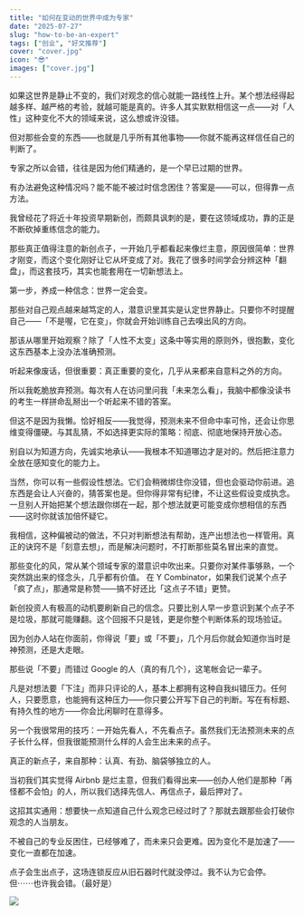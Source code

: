 ```yaml
---
title: "如何在变动的世界中成为专家"
date: "2025-07-27"
slug: "how-to-be-an-expert"
tags: ["创业", "好文推荐"]
cover: "cover.jpg"
icon: "😎"
images: ["cover.jpg"]
---
```

如果这世界是静止不变的，我们对观念的信心就能一路线性上升。某个想法经得起越多样、越严格的考验，就越可能是真的。许多人其实默默相信这一点——对「人性」这种变化不大的领域来说，这么想或许没错。



但对那些会变的东西——也就是几乎所有其他事物——你就不能再这样信任自己的判断了。



专家之所以会错，往往是因为他们精通的，是一个早已过期的世界。



有办法避免这种情况吗？能不能不被过时信念困住？答案是——可以，但得靠一点方法。



我曾经花了将近十年投资早期新创，而颇具讽刺的是，要在这领域成功，靠的正是不断砍掉重练信念的能力。



那些真正值得注意的新创点子，一开始几乎都看起来像烂主意，原因很简单：世界才刚变，而这个变化刚好让它从坏变成了对。我花了很多时间学会分辨这种「翻盘」，而这套技巧，其实也能套用在一切新想法上。



第一步，养成一种信念：世界一定会变。



那些对自己观点越来越笃定的人，潜意识里其实是认定世界静止。只要你不时提醒自己——「不是喔，它在变」，你就会开始训练自己去嗅出风的方向。



那该从哪里开始观察？除了「人性不太变」这条中等实用的原则外，很抱歉，变化这东西基本上没办法准确预测。



听起来像废话，但很重要：真正重要的变化，几乎从来都来自意料之外的方向。



所以我乾脆放弃预测。每次有人在访问里问我「未来怎么看」，我脑中都像没读书的考生一样拼命乱掰出一个听起来不错的答案。



但这不是因为我懒。恰好相反——我觉得，预测未来不但命中率可怜，还会让你思维变得僵硬。与其乱猜，不如选择更实际的策略：彻底、彻底地保持开放心态。



别自以为知道方向，先诚实地承认——我根本不知道哪边才是对的。然后把注意力全放在感知变化的能力上。



当然，你可以有一些假设性想法。它们会稍微绑住你没错，但也会驱动你前进。追东西是会让人兴奋的，猜答案也是。但你得非常有纪律，不让这些假设变成执念。
一旦别人开始把某个想法跟你绑在一起，那个想法就更可能变成你想相信的东西——这时你就该加倍怀疑它。



我相信，这种偏被动的做法，不只对判断想法有帮助，连产出想法也一样管用。真正的诀窍不是「刻意去想」，而是解决问题时，不打断那些莫名冒出来的直觉。



那些变化的风，常从某个领域专家的潜意识中吹出来。只要你对某件事够熟，一个突然跳出来的怪念头，几乎都有价值。
在 Y Combinator，如果我们说某个点子「疯了点」，那通常是称赞——搞不好还比「这点子不错」更赞。



新创投资人有极高的动机要刷新自己的信念。只要比别人早一步意识到某个点子不是垃圾，那就可能赚翻。这个回报不只是钱，更是你整个判断体系的现场验证。



因为创办人站在你面前，你得说「要」或「不要」，几个月后你就会知道你当时是神预测，还是大走眼。



那些说「不要」而错过 Google 的人（真的有几个），这笔帐会记一辈子。



凡是对想法要「下注」而非只评论的人，基本上都拥有这种自我纠错压力。任何人，只要愿意，也能拥有这种压力——你只要公开写下自己的判断。写在有标题、有持久性的地方——你会比闲聊时在意得多。



另一个我很常用的技巧：一开始先看人，不先看点子。虽然我们无法预测未来的点子长什么样，但我很能预测什么样的人会生出未来的点子。



真正的新点子，来自那种：认真、有劲、脑袋够独立的人。



当初我们其实觉得 Airbnb 是烂主意，但我们看得出来——创办人他们是那种「再怪都不会怕」的人，所以我们选择先信人、再信点子，最后押对了。



这招其实通用：想要快一点知道自己什么观念已经过时了？那就去跟那些会打破你观念的人当朋友。



不被自己的专业反困住，已经够难了，而未来只会更难。因为变化不是加速了——变化一直都在加速。



点子会生出点子，这场连锁反应从旧石器时代就没停过。我不认为它会停。
但⋯⋯也许我会错。（最好是）




![](https://prod-files-secure.s3.us-west-2.amazonaws.com/112d0858-5090-4d34-a606-b75eb8d65fd2/46476355-9cf3-4e99-9b7a-3531bc426380/1000202064.png?X-Amz-Algorithm=AWS4-HMAC-SHA256&X-Amz-Content-Sha256=UNSIGNED-PAYLOAD&X-Amz-Credential=ASIAZI2LB4664DZLVXSU%2F20250810%2Fus-west-2%2Fs3%2Faws4_request&X-Amz-Date=20250810T130923Z&X-Amz-Expires=3600&X-Amz-Security-Token=IQoJb3JpZ2luX2VjEJ3%2F%2F%2F%2F%2F%2F%2F%2F%2F%2FwEaCXVzLXdlc3QtMiJHMEUCIDaqFC2tDO5oUk19qtesgSQSWuHDk0UUbCXy3YH9I2F1AiEAms6TJ8qZSePCOxYIwOl%2FiyWptAqeNeCF0evBmPFEtLoqiAQI1v%2F%2F%2F%2F%2F%2F%2F%2F%2F%2FARAAGgw2Mzc0MjMxODM4MDUiDCq%2F%2FbIMySArExHEWircA0kH5%2FiYQTuvhakCzpbNU%2F5KoYUMDx3rr00%2F9t3dNbwhZp9ZNTn15PwNx%2B4nqega1KXTZsvTxCkFhyZJ3u4%2BAGIjFa5YcxqsdA6ItEuBV2Avt2nrQZTrbQhJDEPkUIvxldhptp5X7ccXITrrcreebKC1AEQuklvF7crjRNh5trBOUDZSvKLlQFCY2PDQaI1Xf1D5IrqScEpBBn9itzN0OXos1hQwE9r%2FKEpBrryK0wd3QaBFFIfuOPzQxwjRGm%2BUxu022V6ZlcU49e%2F6PEkunRdLozNHtVTJitMeDJG83URIiKivicLBVGipdzZeXxP5cTUKUqqTpqMDbCNbdtc9jTPDu9oaCDpYMFshJHaqM8RJBwjj3TEHyqYMhkSenDdRvSSBQKXxA1PnkRIz1wBOPv2f%2BpK%2FmfJvtDen40%2Fmo6zXwVG4dNHi31RImEEvOlO%2BMgwkoHBomABRoPZfRjIm8Bo2hYdEblprocIpcjU1wDrZ6mhmO8Gl9MBH%2Fy3zGZp4KKFFjNh%2F4%2B0bBB6kveWx76xjnYcc5uId0g8ycfp2kjMO85qCGCqUHY22Pg6rWA1wUvPwEjrfCyz%2F3qHYo6xVNhV5ByysWSOg2A%2BB%2FdC0neqP6ax8JPZzIEeckMRRMKSk4sQGOqUBtxLgUevQuSftdGg%2Fq0W%2F75CnBetAl2v9DK68s3ndLTU%2Bgk3l%2BCzIHhEYxN39vc%2B0FlWbx%2FGPj9tBQOqhngWmBWSSVnZzzoKlZC7D%2FV9FN8gFJPCM3SFE5Jaoryf1IU0iRDAub4u16UpPV7wInNzFmJUQ67oC24Uc0pB7YiDgp6XHHCpTkmPVIUeqQRQ5Fl6q79ndgnrNaqXuyq%2BEJIqXD4AKB9mZ&X-Amz-Signature=e4e45b8568bfd875e106adcdf8ac813eb7d1cd090342d62ac2cedcd914541b91&X-Amz-SignedHeaders=host&x-amz-checksum-mode=ENABLED&x-id=GetObject)

